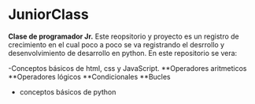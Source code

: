 # JuniorClass
__Clase de programador Jr.__
Este reopsitorio y proyecto es un registro de crecimiento en el cual poco a poco 
se va registrando el desrrollo y desenvolvimiento de desarrollo en python.
En este repositorio se vera:

-Conceptos básicos de html, css y JavaScript.
   **Operadores aritmeticos 
   **Operadores lógicos
   **Condicionales
   **Bucles
- conceptos básicos de python